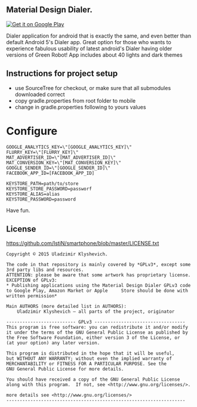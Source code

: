 ## Material Design Dialer.

[![Get it on Google Play](https://developer.android.com/images/brand/en_generic_rgb_wo_45.png)](https://play.google.com/store/apps/details?id=mobi.wrt.android.smartcontacts.pro)

Dialer application for android that is exactly the same, and even better than default Android 5's Dialer app.
Great option for those who wants to experience fabulous usability of latest android's Dialer having older versions of Green Robot!
App includes about 40 lights and dark themes

## Instructions for project setup

 * use SourceTree for checkout, or make sure that all submodules downloaded correct
 * copy gradle.properties from root folder to mobile
 * change in gradle.properties following to yours values

# Configure

    GOOGLE_ANALYTICS_KEY=\"[GOOGLE_ANALYTICS_KEY]\"
    FLURRY_KEY=\"[FLURRY_KEY]\"
    MAT_ADVERTISER_ID=\"[MAT_ADVERTISER_ID]\"
    MAT_CONVERSION_KEY=\"[MAT_CONVERSION_KEY]\"
    GOOGLE_SENDER_ID=\"[GOOGLE_SENDER_ID]\"
    FACEBOOK_APP_ID=[FACEBOOK_APP_ID]

    KEYSTORE_PATH=path/to/store
    KEYSTORE_STORE_PASSWORD=passworf
    KEYSTORE_ALIAS=alias
    KEYSTORE_PASSWORD=password


Have fun.

## License

 <https://github.com/IstiN/smartphone/blob/master/LICENSE.txt>

    Copyright © 2015 Uladzimir Klyshevich.

    The code in that repository is mainly covered by *GPLv3*, except some 3rd party libs and resources.
    ATTENTION: please be aware that some artwork has proprietary license.
    EXCEPTION of GPLv3:
    * Publishing applications using the Material Design Dialer GPLv3 code to Google Play, Amazon Market or Apple     Store should be done with written permission*

    Main AUTHORS (more detailed list in AUTHORS):
        Uladzimir Klyshevich – all parts of the project, originator
        
    -------------------------- GPLv3 ----------------------------------
    This program is free software: you can redistribute it and/or modify
    it under the terms of the GNU General Public License as published by
    the Free Software Foundation, either version 3 of the License, or
    (at your option) any later version.

    This program is distributed in the hope that it will be useful,
    but WITHOUT ANY WARRANTY; without even the implied warranty of
    MERCHANTABILITY or FITNESS FOR A PARTICULAR PURPOSE. See the
    GNU General Public License for more details.

    You should have received a copy of the GNU General Public License
    along with this program.  If not, see <http://www.gnu.org/licenses/>.

    more details see <http://www.gnu.org/licenses/>
    -------------------------------------------------------------------


